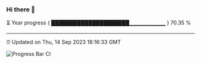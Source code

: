 ### Hi there 👋

⏳ Year progress { █████████████████████▁▁▁▁▁▁▁▁▁ } 70.35 %

---

⏰ Updated on Thu, 14 Sep 2023 18:16:33 GMT

![Progress Bar CI](https://github.com/liununu/liununu/workflows/Progress%20Bar%20CI/badge.svg)
